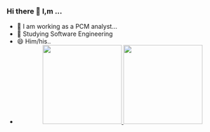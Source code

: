 ### Hi there 👋 I,m ...

- 🔭 I am working as a PCM analyst...
- 🌱 Studying Software Engineering
- 😄 Him/his..
- <div align="center">
  <a href="https://github.com/CalebeSullivan">
  <img height="180em" src="https://github-readme-stats.vercel.app/api?username=CalebeSullivan&show_icons=true&theme=dark&include_all_commits=true&count_private=true"/>
  <img height="180em" src="https://github-readme-stats.vercel.app/api/top-langs/?username=calebesullivan&layout=compact&langs_count=7&theme=dracula"/>
</div>
